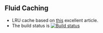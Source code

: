 ## Fluid Caching

* LRU cache based on [this](http://www.codeproject.com/Articles/23396/A-High-Performance-Multi-Threaded-LRU-Cache) excellent article.
* The build status is [![Build status](https://ci.appveyor.com/api/projects/status/098rwks5ye15l00q?svg=true)](https://ci.appveyor.com/project/dennisdoomen/fluidcaching)